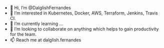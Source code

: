 - 👋 Hi, I’m @DalglishFernandes
- 👀 I’m interested in Kubernetes, Docker, AWS, Terraform, Jenkins, Travis CI.
- 🌱 I’m currently learning ...
- 💞️ I’m looking to collaborate on anything which helps to gain productivity for the team.
- 📫 Reach me at dalglish.fernandes

<!---
DalglishFernandes/DalglishFernandes is a ✨ special ✨ repository because its `README.md` (this file) appears on your GitHub profile.
You can click the Preview link to take a look at your changes.
--->
